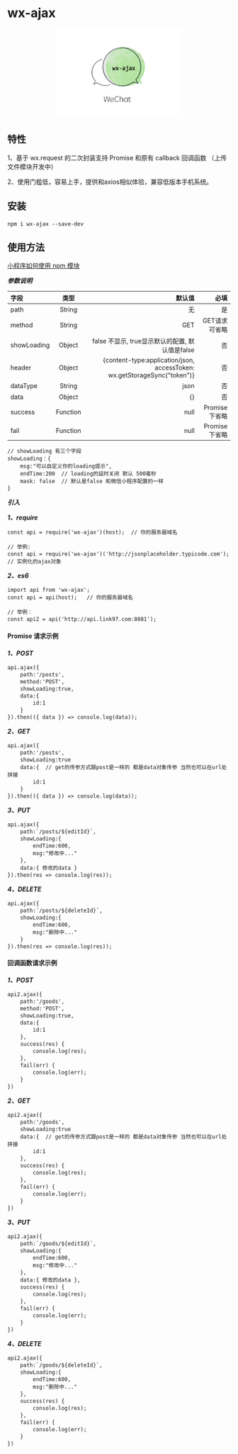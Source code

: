 # wx-ajax

<!-- logo -->
<div align=center>
    <img height="200" src="./logo.png"/>
</div>

## 特性

1、基于 wx.request 的二次封装支持 Promise 和原有 callback 回调函数 （上传文件模块开发中）

2、使用门槛低，容易上手，提供和axios相似体验，兼容低版本手机系统。


## 安装

```
npm i wx-ajax --save-dev
```

## 使用方法

<a href="https://developers.weixin.qq.com/miniprogram/dev/devtools/npm.html?search-key=npm">小程序如何使用 npm 模块</a>

***参数说明***


|字段|类型|默认值|必填|
|:---|:---:|---:|---:|
|path|String|无|是|
|method|String|GET|GET请求可省略|
|showLoading|Object|false 不显示, true显示默认的配置, 默认值是false|否|
|header|Object|{content-type:application/json, accessToken: wx.getStorageSync("token")}|否|
|dataType|String|json|否|
|data|Object|{}|否|
|success|Function|null|Promise下省略|
|fail|Function|null|Promise下省略|


```
// showLoading 有三个字段
showLoading：{
    msg:"可以自定义你的loading提示",
    endTime:200  // loading的延时关闭 默认 500毫秒
    mask: false  // 默认是false 和微信小程序配置的一样
}

```


***引入***

***1、require***
```
const api = require('wx-ajax')(host);  // 你的服务器域名

// 举例:
const api = require('wx-ajax')('http://jsonplaceholder.typicode.com');  // 实例化的ajax对象

```

***2、es6***

```
import api from 'wx-ajax';
const api = api(host);   // 你的服务器域名

// 举例：
const api2 = api('http://api.link97.com:8081');
```
#### Promise 请求示例
***1、POST***

```
api.ajax({
    path:'/posts',
    method:'POST',
    showLoading:true,
    data:{
        id:1
    }
}).then(({ data }) => console.log(data));
```

***2、GET***

```
api.ajax({
    path:'/posts',
    showLoading:true
    data:{  // get的传参方式跟post是一样的 都是data对象传参 当然也可以在url处拼接
        id:1
    }
}).then(({ data }) => console.log(data));
```

***3、PUT***

```
api.ajax({
    path:`/posts/${editId}`,
    showLoading:{
        endTime:600,
        msg:"修改中..."
    },
    data:{ 修改的data }
}).then(res => console.log(res));
```


***4、DELETE***

```
api.ajax({
    path:`/posts/${deleteId}`,
    showLoading:{
        endTime:600,
        msg:"删除中..."
    }
}).then(res => console.log(res));
```

#### 回调函数请求示例

***1、POST***

```
api2.ajax({
    path:'/goods',
    method:'POST',
    showLoading:true,
    data:{
        id:1
    },
    success(res) {
        console.log(res);
    },
    fail(err) {
        console.log(err);
    }
})
```

***2、GET***

```
api2.ajax({
    path:'/goods',
    showLoading:true
    data:{  // get的传参方式跟post是一样的 都是data对象传参 当然也可以在url处拼接
        id:1
    },
    success(res) {
        console.log(res);
    },
    fail(err) {
        console.log(err);
    }
})
```

***3、PUT***

```
api2.ajax({
    path:`/goods/${editId}`,
    showLoading:{
        endTime:600,
        msg:"修改中..."
    },
    data:{ 修改的data },
    success(res) {
        console.log(res);
    },
    fail(err) {
        console.log(err);
    }
})
```


***4、DELETE***

```
api2.ajax({
    path:`/goods/${deleteId}`,
    showLoading:{
        endTime:600,
        msg:"删除中..."
    },
    success(res) {
        console.log(res);
    },
    fail(err) {
        console.log(err);
    }
})
```